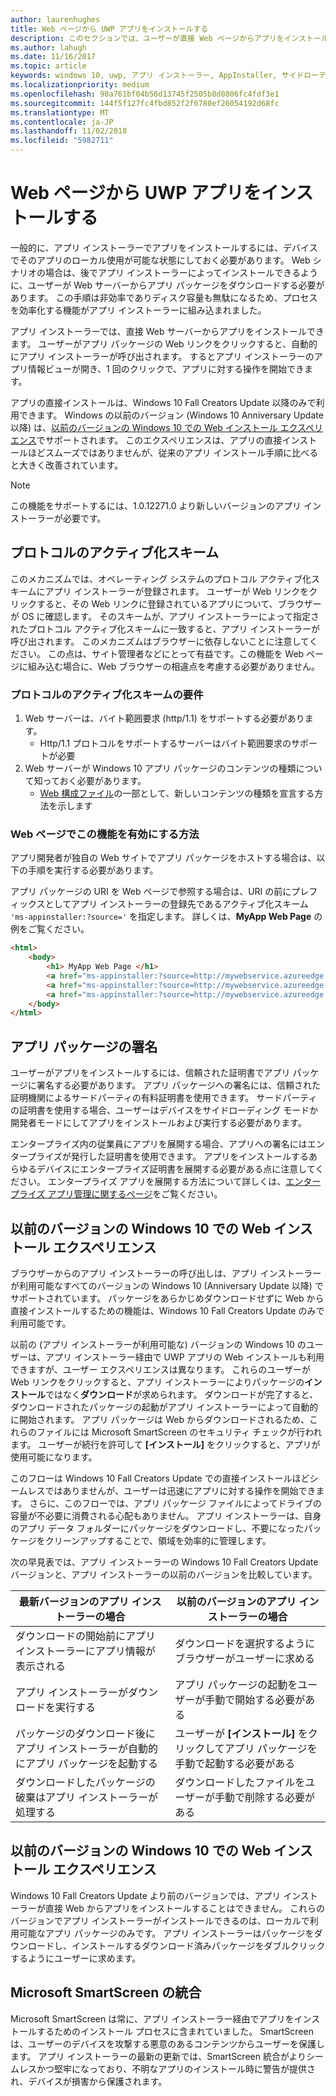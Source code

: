 ```yaml
---
author: laurenhughes
title: Web ページから UWP アプリをインストールする
description: このセクションでは、ユーザーが直接 Web ページからアプリをインストールできるようにするために必要な手順を確認します。
ms.author: lahugh
ms.date: 11/16/2017
ms.topic: article
keywords: windows 10, uwp, アプリ インストーラー, AppInstaller, サイドローディング, 関連セット, オプション パッケージ
ms.localizationpriority: medium
ms.openlocfilehash: 98a761bf04b56d13745f2505b8d0806fc4fdf3e1
ms.sourcegitcommit: 144f5f127fc4fbd852f2f6780ef26054192d68fc
ms.translationtype: MT
ms.contentlocale: ja-JP
ms.lasthandoff: 11/02/2018
ms.locfileid: "5982711"
---
```

# <a name="installing-uwp-apps-from-a-web-page"></a>Web ページから UWP アプリをインストールする

一般的に、アプリ インストーラーでアプリをインストールするには、デバイスでそのアプリのローカル使用が可能な状態にしておく必要があります。 Web シナリオの場合は、後でアプリ インストーラーによってインストールできるように、ユーザーが Web サーバーからアプリ パッケージをダウンロードする必要があります。 この手順は非効率でありディスク容量も無駄になるため、プロセスを効率化する機能がアプリ インストーラーに組み込まれました。

アプリ インストーラーでは、直接 Web サーバーからアプリをインストールできます。 ユーザーがアプリ パッケージの Web リンクをクリックすると、自動的にアプリ インストーラーが呼び出されます。 するとアプリ インストーラーのアプリ情報ビューが開き、1 回のクリックで、アプリに対する操作を開始できます。 

アプリの直接インストールは、Windows 10 Fall Creators Update 以降のみで利用できます。 Windows の以前のバージョン (Windows 10 Anniversary Update 以降) は、[以前のバージョンの Windows 10 での Web インストール エクスペリエンス](#web-install-experience)でサポートされます。 このエクスペリエンスは、アプリの直接インストールほどスムーズではありませんが、従来のアプリ インストール手順に比べると大きく改善されています。
  
> [!NOTE]
> この機能をサポートするには、1.0.12271.0 より新しいバージョンのアプリ インストーラーが必要です。

## <a name="protocol-activation-scheme"></a>プロトコルのアクティブ化スキーム
このメカニズムでは、オペレーティング システムのプロトコル アクティブ化スキームにアプリ インストーラーが登録されます。 ユーザーが Web リンクをクリックすると、その Web リンクに登録されているアプリについて、ブラウザーが OS に確認します。 そのスキームが、アプリ インストーラーによって指定されたプロトコル アクティブ化スキームに一致すると、アプリ インストーラーが呼び出されます。 このメカニズムはブラウザーに依存しないことに注意してください。 この点は、サイト管理者などにとって有益です。この機能を Web ページに組み込む場合に、Web ブラウザーの相違点を考慮する必要がありません。 

### <a name="requirements-for-protocol-activation-scheme"></a>プロトコルのアクティブ化スキームの要件

1. Web サーバーは、バイト範囲要求 (http/1.1) をサポートする必要があります。
    - Http/1.1 プロトコルをサポートするサーバーはバイト範囲要求のサポートが必要 
2. Web サーバーが Windows 10 アプリ パッケージのコンテンツの種類について知っておく必要があります。
    - [Web 構成ファイル](web-install-IIS.md#step-7---configure-the-web-app-for-app-package-mime-types)の一部として、新しいコンテンツの種類を宣言する方法を示します

### <a name="how-to-enable-this-on-a-webpage"></a>Web ページでこの機能を有効にする方法 
アプリ開発者が独自の Web サイトでアプリ パッケージをホストする場合は、以下の手順を実行する必要があります。

アプリ パッケージの URI を Web ページで参照する場合は、URI の前にプレフィックスとしてアプリ インストーラーの登録先であるアクティブ化スキーム `'ms-appinstaller:?source='` を指定します。 詳しくは、**MyApp Web Page** の例をご覧ください。 
``` html
<html>
    <body>
        <h1> MyApp Web Page </h1>
        <a href="ms-appinstaller:?source=http://mywebservice.azureedge.net/HubApp.appx"> Install app package </a>
        <a href="ms-appinstaller:?source=http://mywebservice.azureedge.net/HubAppBundle.appxbundle"> Install app bundle  </a>
        <a href="ms-appinstaller:?source=http://mywebservice.azureedge.net/HubAppSet.appinstaller"> Install related set </a>
    </body>
</html>
```

## <a name="signing-the-app-package"></a>アプリ パッケージの署名
ユーザーがアプリをインストールするには、信頼された証明書でアプリ パッケージに署名する必要があります。 アプリ パッケージへの署名には、信頼された証明機関によるサードパーティの有料証明書を使用できます。 サードパーティの証明書を使用する場合、ユーザーはデバイスをサイドローディング モードか開発者モードにしてアプリをインストールおよび実行する必要があります。

エンタープライズ内の従業員にアプリを展開する場合、アプリへの署名にはエンタープライズが発行した証明書を使用できます。 アプリをインストールするあらゆるデバイスにエンタープライズ証明書を展開する必要がある点に注意してください。 エンタープライズ アプリを展開する方法について詳しくは、[エンタープライズ アプリ管理に関するページ](https://docs.microsoft.com/windows/client-management/mdm/enterprise-app-management)をご覧ください。

## 以前のバージョンの Windows 10 での Web インストール エクスペリエンス<a name="web-install-experience"></a>

ブラウザーからのアプリ インストーラーの呼び出しは、アプリ インストーラーが利用可能なすべてのバージョンの Windows 10 (Anniversary Update 以降) でサポートされています。 パッケージをあらかじめダウンロードせずに Web から直接インストールするための機能は、Windows 10 Fall Creators Update のみで利用可能です。  

以前の (アプリ インストーラーが利用可能な) バージョンの Windows 10 のユーザーは、アプリ インストーラー経由で UWP アプリの Web インストールも利用できますが、ユーザー エクスペリエンスは異なります。 これらのユーザーが Web リンクをクリックすると、アプリ インストーラーによりパッケージの**インストール**ではなく**ダウンロード**が求められます。 ダウンロードが完了すると、ダウンロードされたパッケージの起動がアプリ インストーラーによって自動的に開始されます。 アプリ パッケージは Web からダウンロードされるため、これらのファイルには Microsoft SmartScreen のセキュリティ チェックが行われます。 ユーザーが続行を許可して **[インストール]** をクリックすると、アプリが使用可能になります。

このフローは Windows 10 Fall Creators Update での直接インストールほどシームレスではありませんが、ユーザーは迅速にアプリに対する操作を開始できます。 さらに、このフローでは、アプリ パッケージ ファイルによってドライブの容量が不必要に消費される心配もありません。 アプリ インストーラーは、自身のアプリ データ フォルダーにパッケージをダウンロードし、不要になったパッケージをクリーンアップすることで、領域を効率的に管理します。 

次の早見表では、アプリ インストーラーの Windows 10 Fall Creators Update バージョンと、アプリ インストーラーの以前のバージョンを比較しています。

| 最新バージョンのアプリ インストーラーの場合 | 以前のバージョンのアプリ インストーラーの場合 |
|------------------------------|----------------------------------|
| ダウンロードの開始前にアプリ インストーラーにアプリ情報が表示される | ダウンロードを選択するようにブラウザーがユーザーに求める  |
| アプリ インストーラーがダウンロードを実行する | アプリ パッケージの起動をユーザーが手動で開始する必要がある |
| パッケージのダウンロード後にアプリ インストーラーが自動的にアプリ パッケージを起動する | ユーザーが **[インストール]** をクリックしてアプリ パッケージを手動で起動する必要がある |
| ダウンロードしたパッケージの破棄はアプリ インストーラーが処理する | ダウンロードしたファイルをユーザーが手動で削除する必要がある |

## <a name="web-install-experience-on-previous-versions-of-windows-10"></a>以前のバージョンの Windows 10 での Web インストール エクスペリエンス
Windows 10 Fall Creators Update より前のバージョンでは、アプリ インストーラーが直接 Web からアプリをインストールすることはできません。 これらのバージョンでアプリ インストーラーがインストールできるのは、ローカルで利用可能なアプリ パッケージのみです。 アプリ インストーラーはパッケージをダウンロードし、インストールするダウンロード済みパッケージをダブルクリックするようにユーザーに求めます。


## <a name="microsoft-smartscreen-integration"></a>Microsoft SmartScreen の統合

Microsoft SmartScreen は常に、アプリ インストーラー経由でアプリをインストールするためのインストール プロセスに含まれていました。 SmartScreen は、ユーザーのデバイスを攻撃する悪意のあるコンテンツからユーザーを保護します。 アプリ インストーラーの最新の更新では、SmartScreen 統合がよりシームレスかつ堅牢になっており、不明なアプリのインストール時に警告が提供され、デバイスが損害から保護されます。 

